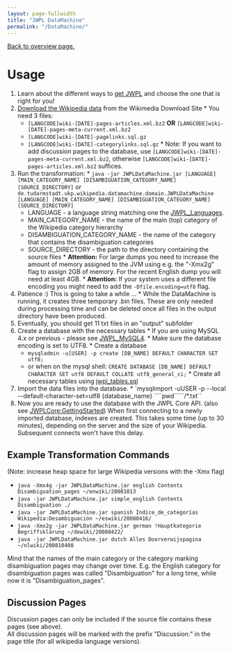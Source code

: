 ```yaml
---
layout: page-fullwidth
title: "JWPL DataMachine"
permalink: "/DataMachine/"
---
```


[Back to overview page.](https://dkpro.github.io/dkpro-jwpl/documentation/)

# Usage

  1. Learn about the different ways to [get JWPL](https://dkpro.github.io/dkpro-jwpl/HowToGetJWPL) and choose the one that is right for you!
  1. [Download the Wikipedia data](https://dkpro.github.io/dkpro-jwpl/HowToGetWikipediaDumps) from the Wikimedia Download Site
    * You need 3 files:
      * `[LANGCODE]wiki-[DATE]-pages-articles.xml.bz2` **OR** `[LANGCODE]wiki-[DATE]-pages-meta-current.xml.bz2`
      * `[LANGCODE]wiki-[DATE]-pagelinks.sql.gz`
      * `[LANGCODE]wiki-[DATE]-categorylinks.sql.gz`
    * Note: If you want to add discussion pages to the database, use `[LANGCODE]wiki-[DATE]-pages-meta-current.xml.bz2`, otherwise `[LANGCODE]wiki-[DATE]-pages-articles.xml.bz2` suffices.
  1. Run the transformation:
    * `java -jar JWPLDataMachine.jar [LANGUAGE] [MAIN_CATEGORY_NAME] [DISAMBIGUATION_CATEGORY_NAME] [SOURCE_DIRECTORY]` or `de.tudarmstadt.ukp.wikipedia.datamachine.domain.JWPLDataMachine [LANGUAGE] [MAIN_CATEGORY_NAME] [DISAMBIGUATION_CATEGORY_NAME] [SOURCE_DIRECTORY]`
      * LANGUAGE - a language string matching one the [JWPL\_Languages](https://dkpro.github.io/dkpro-jwpl/JWPL_Languages).
      * MAIN\_CATEGORY\_NAME - the name of the main (top) category of the Wikipedia category hierarchy
      * DISAMBIGUATION\_CATEGORY\_NAME - the name of the category that contains the disambiguation categories
      * SOURCE\_DIRECTORY - the path to the directory containing the source files
    * **Attention:** For large dumps you need to increase the amount of memory assigned to the JVM using e.g. the "-Xmx2g" flag to assign 2GB of memory. For the recent English dump you will need at least 4GB.
    * **Attention:** If your system uses a different file encoding you might need to add the `-Dfile.encoding=utf8` flag.
  1. Patience :) This is going to take a while ...
    * While the DataMachine is running, it creates three temporary .bin files. These are only needed during processing time and can be deleted once all files in the output directory have been produced.
  1. Eventually, you should get 11 txt files in an "output" subfolder
  1. Create a database with the necessary tables
    * If you are using MySQL 4.x or previous - please see [JWPL\_MySQL4](https://dkpro.github.io/dkpro-jwpl/JWPL_MySQL4).
    * Make sure the database encoding is set to UTF8.
    * Create a database
      * `mysqladmin -u[USER] -p create [DB_NAME] DEFAULT CHARACTER SET utf8;`
      * or when on the mysql shell: `CREATE DATABASE [DB_NAME] DEFAULT CHARACTER SET utf8 DEFAULT COLLATE utf8_general_ci;`
    * Create all necessary tables using [jwpl\_tables.sql](https://github.com/dkpro/dkpro-jwpl/blob/master/de.tudarmstadt.ukp.wikipedia.wikimachine/jwpl_tables.sql)
  1. Import the data files into the database.
    * `mysqlimport -uUSER -p --local --default-character-set=utf8 {database_name} ````pwd`````/*.txt``
  1. Now you are ready to use the database with the JWPL Core API. (also see [JWPLCore:GettingStarted](https://dkpro.github.io/dkpro-jwpl/JWPLCore_GettingStarted)) When first connecting to a newly imported database, indexes are created. This takes some time (up to 30 minutes), depending on the server and the size of your Wikipedia. Subsequent connects won't have this delay.

## Example Transformation Commands
(Note: increase heap space for large Wikipedia versions with the -Xmx flag)

  * `java -Xmx4g -jar JWPLDataMachine.jar english Contents Disambiguation_pages ~/enwiki/20081013`
  * `java -jar JWPLDataMachine.jar simple_english Contents Disambiguation ./`
  * `java -jar JWPLDataMachine.jar spanish Índice_de_categorías Wikipedia:Desambiguación ~/eswiki/20080416/`
  * `java -Xmx2g -jar JWPLDataMachine.jar german !Hauptkategorie Begriffsklärung ~/dewiki/20080422/`
  * `java -jar JWPLDataMachine.jar dutch Alles Doorverwijspagina ~/nlwiki/200810408`

Mind that the names of the main category or the category marking disambiguation pages may change over time. E.g. the English category for disambiguation pages was called "Disambiguation" for a long time, while now it is "Disambiguation\_pages".

## Discussion Pages

Discussion pages can only be included if the source file contains these pages (see above).<br />
All discussion pages will be marked with the prefix "Discussion:" in the page title (for all wikipedia language versions).